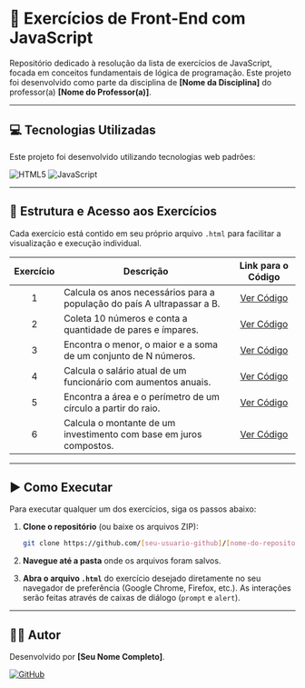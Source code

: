 # 🚀 Exercícios de Front-End com JavaScript

Repositório dedicado à resolução da lista de exercícios de JavaScript, focada em conceitos fundamentais de lógica de programação. Este projeto foi desenvolvido como parte da disciplina de **[Nome da Disciplina]** do professor(a) **[Nome do Professor(a)]**.

---

## 💻 Tecnologias Utilizadas

Este projeto foi desenvolvido utilizando tecnologias web padrões:

![HTML5](https://img.shields.io/badge/html5-%23E34F26.svg?style=for-the-badge&logo=html5&logoColor=white)
![JavaScript](https://img.shields.io/badge/javascript-%23323330.svg?style=for-the-badge&logo=javascript&logoColor=%23F7DF1E)

---

## 📂 Estrutura e Acesso aos Exercícios

Cada exercício está contido em seu próprio arquivo `.html` para facilitar a visualização e execução individual.

| Exercício | Descrição                                                              | Link para o Código                                                              |
| :-------: | ---------------------------------------------------------------------- | :------------------------------------------------------------------------------: |
|     1     | Calcula os anos necessários para a população do país A ultrapassar a B. | [Ver Código](./exercicio1_populacao.html)    |
|     2     | Coleta 10 números e conta a quantidade de pares e ímpares.             | [Ver Código](./exercicio2_par_impar.html)    |
|     3     | Encontra o menor, o maior e a soma de um conjunto de N números.        | [Ver Código](./exercicio3_min_max_soma.html) |
|     4     | Calcula o salário atual de um funcionário com aumentos anuais.         | [Ver Código](./exercicio4_salario.html)      |
|     5     | Encontra a área e o perímetro de um círculo a partir do raio.          | [Ver Código](./exercicio5_circulo.html)      |
|     6     | Calcula o montante de um investimento com base em juros compostos.     | [Ver Código](./exercicio6_investimento.html) |

---

## ▶️ Como Executar

Para executar qualquer um dos exercícios, siga os passos abaixo:

1.  **Clone o repositório** (ou baixe os arquivos ZIP):
    ```bash
    git clone https://github.com/[seu-usuario-github]/[nome-do-repositorio].git
    ```

2.  **Navegue até a pasta** onde os arquivos foram salvos.

3.  **Abra o arquivo `.html`** do exercício desejado diretamente no seu navegador de preferência (Google Chrome, Firefox, etc.). As interações serão feitas através de caixas de diálogo (`prompt` e `alert`).

---

## 👨‍💻 Autor

Desenvolvido por **[Seu Nome Completo]**.

[![GitHub](https://img.shields.io/badge/github-%23121011.svg?style=for-the-badge&logo=github&logoColor=white)](https://github.com/[defaltcesded])
